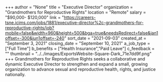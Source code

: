 +++
author = "None"
title = "Executive Director"
organization = "Grandmothers for Reproductive Rights"
location = "Remote"
salary = "$90,000- $120,000"
link = "https://careers-tsne.icims.com/jobs/1881/executive-director%2c-grandmothers-for-reproductive-rights/job?mobile=false&width=960&height=500&bga=true&needsRedirect=false&jan1offset=-300&jun1offset=-240"
sort_date = "2021-09-03"
created_at = "September 3, 2021"
closing_date = "September 10, 2021"
a_job_type = ["Full Time"]
b_benefits = ["Health Insurance","Paid Leave"]
c_feedback = ""
thumbnail = "../../images/ExportsWebsite-Square-Dark_71e7dd9f.png"
+++
Grandmothers for Reproductive Rights seeks a collaborative and dynamic
Executive Director to strengthen and expand a small, growing organization
to advance sexual and reproductive health, rights, and justice nationally.
